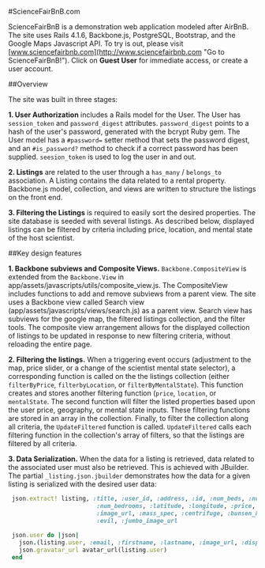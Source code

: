 #ScienceFairBnB.com

ScienceFairBnB is a demonstration web application modeled after AirBnB.  The site uses Rails 4.1.6, Backbone.js, PostgreSQL, Bootstrap, and the Google Maps Javascript API.  To try is out, please visit [www.sciencefairbnb.com](http://www.sciencefairbnb.com "Go to ScienceFairBnB!").  Click on **Guest User** for immediate access, or create a user account.

##Overview

The site was built in three stages:

**1. User Authorization** includes a Rails model for the User.  The User has `session_token` and `password_digest` attributes.  `password_digest` points to a hash of the user's password, generated with the bcrypt Ruby gem.  The User model has a `#password=` setter method that sets the password digest, and an `#is_password?` method to check if a correct password has been supplied.  `seesion_token` is used to log the user in and out.  

**2. Listings** are related to the user through a `has_many` / `belongs_to` association.  A Listing contains the data related to a rental property.  Backbone.js model, collection, and views are written to structure the listings on the front end.     

**3. Filtering the Listings** is required to easily sort the desired properties. The site database is seeded with several listings.  As described below, displayed listings can be filtered by criteria including price, location, and mental state of the host scientist.

##Key design features

**1. Backbone subviews and Composite Views.** `Backbone.CompositeView` is extended from the `Backbone.View` in app/assets/javascripts/utils/composite_view.js.  The CompositeView includes functions to add and remove subviews from a parent view.  The site uses a Backbone view called Search view (app/assets/javascripts/views/search.js) as a parent view.  Search view has subviews for the google map, the filtered listings collection, and the filter tools.  The composite view arrangement allows for the displayed collection of listings to be updated in response to new filtering criteria, without reloading the entire page.     

**2. Filtering the listings.**  When a triggering event occurs (adjustment to the map, price slider, or a change of the scientist mental state selector), a corresponding function is called on the the listings collection (either `filterByPrice`, `filterbyLocation`, or `filterByMentalState`).  This function creates and stores another filtering function (`price`, `location`, or `mentalState`.  The second function will filter the listed properties based upon the user price, geography, or mental state inputs.  These filtering functions are stored in an array in the collection.   Finally, to filter the collection along all criteria, the `UpdateFiltered` function is called.  `UpdateFiltered` calls each filtering function in the collection's array of filters, so that the listings are filtered by all criteria.    

**3. Data Serialization.**  When the data for a listing is retrieved, data related to the associated user must also be retrieved.  This is achieved with JBuilder.  The partial `_listing.json.jbuilder` demonstrates how the data for a given listing is serialized with the desired user data:

```ruby
 json.extract! listing, :title, :user_id, :address, :id, :num_beds, :num_guests,
                         :num_bedrooms, :latitude, :longitude, :price, 
                         :image_url, :mass_spec, :centrifuge, :bunsen_burner,
                         :evil, :jumbo_image_url 
 
 json.user do |json|
   json.(listing.user, :email, :firstname, :lastname, :image_url, :disposition)
   json.gravatar_url avatar_url(listing.user)
 end
```

   










